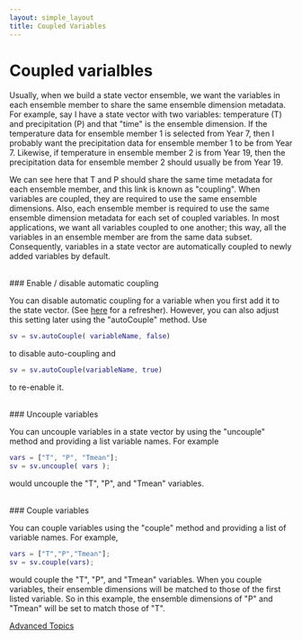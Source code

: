 ```yaml
---
layout: simple_layout
title: Coupled Variables
---
```


# Coupled varialbles

Usually, when we build a state vector ensemble, we want the variables in each ensemble member to share the same ensemble dimension metadata. For example, say I have a state vector with two variables: temperature (T) and precipitation (P) and that "time" is the ensemble dimension. If the temperature data for ensemble member 1 is selected from Year 7, then I probably want the precipitation data for ensemble member 1 to be from Year 7. Likewise, if temperature in ensemble member 2 is from Year 19, then the precipitation data for ensemble member 2 should usually be from Year 19.

We can see here that T and P should share the same time metadata for each ensemble member, and this link is known as "coupling". When variables are coupled, they are required to use the same ensemble dimensions. Also, each ensemble member is required to use the same ensemble dimension metadata for each set of coupled variables. In most applications, we want all variables coupled to one another; this way, all the variables in an ensemble member are from the same data subset. Consequently, variables in a state vector are automatically coupled to newly added variables by default.

<br>
### Enable / disable automatic coupling

You can disable automatic coupling for a variable when you first add it to the state vector. (See [here](add#optional-set-auto-coupling-options) for a refresher). However, you can also adjust this setting later using the "autoCouple" method. Use
```matlab
sv = sv.autoCouple( variableName, false)
```
to disable auto-coupling and
```matlab
sv = sv.autoCouple(variableName, true)
```
to re-enable it.

<br>
### Uncouple variables

You can uncouple variables in a state vector by using the "uncouple" method and providing a list variable names. For example
```matlab
vars = ["T", "P", "Tmean"];
sv = sv.uncouple( vars );
```
would uncouple the "T", "P", and "Tmean" variables.

<br>
### Couple variables

You can couple variables using the "couple" method and providing a list of variable names. For example,
```matlab
vars = ["T","P","Tmean"];
sv = sv.couple(vars);
```
would couple the "T", "P", and "Tmean" variables. When you couple variables, their ensemble dimensions will be matched to those of the first listed variable. So in this example, the ensemble dimensions of "P" and "Tmean" will be set to match those of "T".

[Advanced Topics](advanced)
